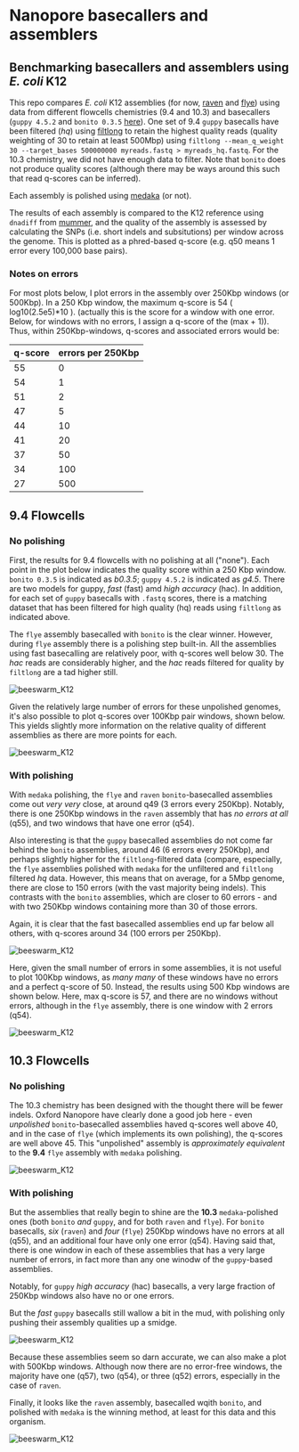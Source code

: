 # Nanopore basecallers and assemblers
## Benchmarking basecallers and assemblers using *E. coli* K12

This repo compares *E. coli* K12 assemblies (for now, [raven](https://github.com/lbcb-sci/raven) 
and [flye](https://github.com/fenderglass/Flye)) 
using data from different flowcells chemistries (9.4 and 10.3) and 
basecallers (`guppy 4.5.2` and `bonito 0.3.5` [here](https://github.com/nanoporetech/bonito)). 
One set of 9.4 `guppy` 
basecalls have been filtered (*hq*) using [filtlong](https://github.com/rrwick/Filtlong) 
to retain the highest quality 
reads (quality weighting of 30 to retain at least 500Mbp) using 
`filtlong --mean_q_weight 30 --target_bases 500000000 myreads.fastq > myreads_hq.fastq`. 
For the 10.3 chemistry, we did not have enough data to filter. 
Note that `bonito` does not produce quality scores (although there may be 
ways around this such that read q-scores can be inferred).

Each assembly is polished using [medaka](https://github.com/nanoporetech/medaka) (or not).

The results of each assembly is compared to the K12 reference using `dnadiff` 
from [mummer](https://github.com/garviz/MUMmer), 
and the quality of the assembly is assessed by
calculating the SNPs (i.e. short indels and subsitutions) per window across the genome. 
This is plotted as a phred-based q-score 
(e.g. q50 means 1 error every 100,000 base pairs).

### Notes on errors
For most plots below, I plot errors in the assembly over 250Kbp windows (or 500Kbp).
In a 250 Kbp window, the maximum q-score is 54 ( log10(2.5e5)\*10 ). (actually this
is the score for a window with one error. Below, for windows with no errors, I assign
a q-score of the (max + 1)).
Thus, within 250Kbp-windows, q-scores and associated errors would be:

| q-score | errors per 250Kbp |
|:--------|:------------------|
| 55      | 0                 |
| 54      | 1                 |
| 51      | 2                 |
| 47      | 5                 |
| 44      | 10                |
| 41      | 20                |
| 37      | 50                |
| 34      | 100               |
| 27      | 500               |

## 9.4 Flowcells

### No polishing
First, the results for 9.4 flowcells with no polishing at all ("none"). Each point in the plot 
below indicates the quality score within a 250 Kbp window. `bonito 0.3.5` is 
indicated as *b0.3.5*; `guppy 4.5.2` is indicated as *g4.5*. There are two 
models for guppy, *fast* (fast) amd *high accuracy* (hac). In addition, for 
each set of `guppy` basecalls with `.fastq` scores, there is a matching dataset
that has been filtered for high quality (hq) reads using `filtlong` as indicated above.

The `flye` assembly basecalled with `bonito` is 
the clear winner. However, during `flye` assembly there is a polishing step built-in.
All the assemblies using fast basecalling are relatively poor, with q-scores well below 30. The *hac* reads 
are considerably higher, and the *hac* reads filtered for quality by `filtlong` are a tad higher still.

![beeswarm_K12](figures/quals_beeswarm_9.4_none_250Kbp.png)

Given the relatively large number of errors for these unpolished genomes, it's also possible to plot
q-scores over 100Kbp pair windows, shown below. This yields slightly more information on the relative 
quality of different assemblies as there are more points for each.

![beeswarm_K12](figures/quals_beeswarm_9.4_none_100Kbp.png)

### With polishing
With `medaka` polishing, the `flye` and `raven` `bonito`-basecalled assemblies come 
out *very very* close, at around q49 (3 errors every 250Kbp). Notably, there is one 250Kbp windows in 
the `raven` assembly that has *no errors at all* (q55), and two windows that have one error (q54). 

Also interesting is that the `guppy` basecalled assemblies do not 
come far behind the `bonito` assemblies, around 46 (6 errors every 250Kbp),
and perhaps slightly higher for the `filtlong`-filtered data (compare, 
especially, the `flye` assemblies polished with `medaka` for the 
unfiltered and `filtlong` filtered 
*hq* data. However, this 
means that on average, for a 5Mbp genome, there are close to 150 
errors (with the vast majority being indels). 
This contrasts with the `bonito` assemblies, which are closer to 
60 errors - and with two 250Kbp windows containing more than 30 of those errors.

Again, it is clear that the fast basecalled assemblies end up far below all others, 
with q-scores around 34 (100 errors per 250Kbp). 

![beeswarm_K12](figures/quals_beeswarm_9.4_medaka_250Kbp.png)

Here, given the small number of errors in some assemblies, it is 
not useful to plot 100Kbp windows, as *many many* of these windows 
have no errors and a perfect q-score of 50. Instead, the results 
using 500 Kbp windows are shown below. Here, max q-score is 57, and 
there are no windows without errors, although in the `flye` assembly, 
there is one window with 2 errors (q54).

![beeswarm_K12](figures/quals_beeswarm_9.4_medaka_500Kbp.png)

## 10.3 Flowcells

### No polishing

The 10.3 chemistry has been designed with the thought there will be fewer indels.
Oxford Nanopore have clearly done a good job here - even *unpolished*
`bonito`-basecalled assemblies haved q-scores well above 40, and in the case of `flye`
(which implements its own polishing), the q-scores are well above 45. This "unpolished"
assembly is *approximately equivalent* to the **9.4** `flye` assembly with `medaka` polishing.

![beeswarm_K12](figures/quals_beeswarm_10.3_none_250Kbp.png)

### With polishing

But the assemblies that really begin to shine are the **10.3** 
`medaka`-polished ones (both `bonito` *and* `guppy`, and for both `raven` and `flye`). 
For `bonito` basecalls, *six* (`raven`) and *four* (`flye`) 250Kbp windows have 
no errors at all (q55), and an additional four have only one error (q54). 
Having said that, there is one window in each of these assemblies that has a very large 
number of errors, in fact more than any one winodw of the `guppy`-based assemblies. 

Notably, for 
`guppy` *high accuracy* (hac) basecalls, a very large fraction of 250Kbp windows also have no or one errors.

But the *fast* `guppy` basecalls still wallow a bit in the mud, with polishing only pushing 
their assembly qualities up a smidge.

![beeswarm_K12](figures/quals_beeswarm_10.3_medaka_250Kbp.png)

Because these assemblies seem so darn accurate, we can also make a plot with 500Kbp windows.
Although now there are no error-free windows, the majority have one (q57), two (q54), or three (q52) 
errors, especially in the case of `raven`.

Finally, it looks like the `raven` assembly, basecalled wqith `bonito`, and polished with `medaka` 
is the winning method, at least for this data and this organism. 

![beeswarm_K12](figures/quals_beeswarm_10.3_medaka_500Kbp.png)
